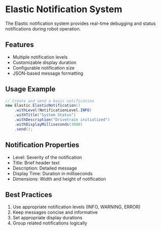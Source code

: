# Elastic Notification System

The Elastic notification system provides real-time debugging and status notifications during robot operation.

## Features

- Multiple notification levels
- Customizable display duration
- Configurable notification size
- JSON-based message formatting

## Usage Example

```java
// Create and send a basic notification
new Elastic.ElasticNotification()
    .withLevel(NotificationLevel.INFO)
    .withTitle("System Status")
    .withDescription("Drivetrain initialized")
    .withDisplayMilliseconds(3000)
    .send();
```

## Notification Properties

- Level: Severity of the notification
- Title: Brief header text
- Description: Detailed message
- Display Time: Duration in milliseconds
- Dimensions: Width and height of notification

## Best Practices

1. Use appropriate notification levels (INFO, WARNING, ERROR)
2. Keep messages concise and informative
3. Set appropriate display durations
4. Group related notifications logically

